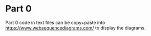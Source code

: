 # Part 0

Part 0 code in text files can be copy+paste into https://www.websequencediagrams.com/ to display the diagrams.
